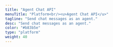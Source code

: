 ```yaml
---
title: "Agent Chat API"
menuTitle: "Platform<br/><u>Agent Chat API</u>"
tagline: "Send chat messages as an agent." 
desc: "Send chat messages as an agent."
color: "#b83b5e"
type: "platform"
weight: 40
---
```

